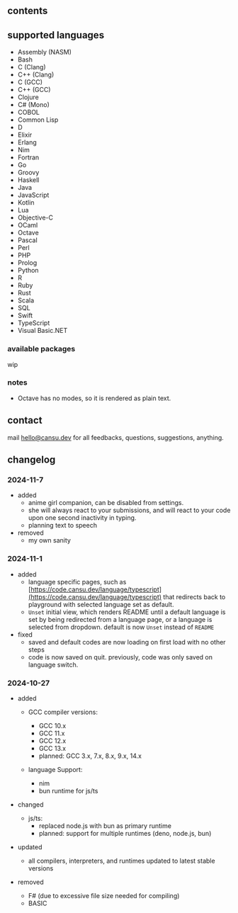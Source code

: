 ## contents

## supported languages

- Assembly (NASM)
- Bash
- C (Clang)
- C++ (Clang)
- C (GCC)
- C++ (GCC)
- Clojure
- C# (Mono)
- COBOL
- Common Lisp
- D
- Elixir
- Erlang
- Nim
- Fortran
- Go
- Groovy
- Haskell
- Java
- JavaScript
- Kotlin
- Lua
- Objective-C
- OCaml
- Octave
- Pascal
- Perl
- PHP
- Prolog
- Python
- R
- Ruby
- Rust
- Scala
- SQL
- Swift
- TypeScript
- Visual Basic.NET

### available packages

wip

### notes

- Octave has no modes, so it is rendered as plain text.

## contact
mail [hello@cansu.dev](mailto:hello@cansu.dev) for all feedbacks, questions, suggestions, anything.

## changelog
### 2024-11-7
- added
  - anime girl companion, can be disabled from settings.
  - she will always react to your submissions, and will react to your code upon one second inactivity in typing.
  - planning text to speech
- removed
  - my own sanity
### 2024-11-1
- added
  - language specific pages, such as [https://code.cansu.dev/language/typescript](https://code.cansu.dev/language/typescript) that redirects back to playground with selected language set as default.
  - `Unset` initial view, which renders README until a default language is set by being redirected from a language page, or a language is selected from dropdown. default is now `Unset` instead of `README`
- fixed
  - saved and default codes are now loading on first load with no other steps
  - code is now saved on quit. previously, code was only saved on language switch.
### 2024-10-27
- added
  - GCC compiler versions:
    - GCC 10.x
    - GCC 11.x
    - GCC 12.x
    - GCC 13.x
    - planned: GCC 3.x, 7.x, 8.x, 9.x, 14.x

  - language Support:
    - nim
    - bun runtime for js/ts

- changed
  - js/ts:
    - replaced node.js with bun as primary runtime
    - planned: support for multiple runtimes (deno, node.js, bun)
  
- updated
  - all compilers, interpreters, and runtimes updated to latest stable versions

- removed
  - F# (due to excessive file size needed for compiling)
  - BASIC

